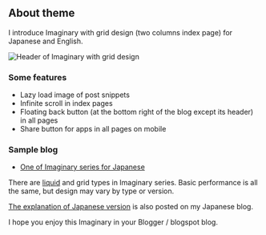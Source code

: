 <h2>About theme</h2>

<p>I introduce Imaginary with grid design (two columns index page) for Japanese and English.</p>

<img src="https://raw.githubusercontent.com/nagahitoyuki/imaginary-grid/master/firstview.jpg" alt="Header of Imaginary with grid design">

<h3>Some features</h3>

<ul><li>Lazy load image of post snippets</li><li>Infinite scroll in index pages</li><li>Floating back button (at the bottom right of the blog except its header) in all pages</li><li>Share button for apps in all pages on mobile</li></ul>

<h3>Sample blog</h3>

<ul><li><a href="https://imaginary-theme.blogspot.com/">One of Imaginary series for Japanese</a> </li></ul>

<p>There are <a href="https://github.com/nagahitoyuki/imaginary-liquid">liquid</a> and grid types in Imaginary series. Basic performance is all the same, but design may vary by type or version.</p>

<p><a href="https://www.nagahitoyuki.com/p/imaginary-theme-for-blogger.html">The explanation of Japanese version</a> is also posted on my Japanese blog.</p>

<p>I hope you enjoy this Imaginary in your Blogger / blogspot blog.</p>
